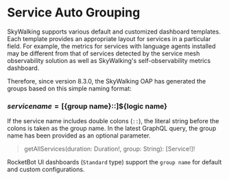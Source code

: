 # Service Auto Grouping
SkyWalking supports various default and customized dashboard templates. 
Each template provides an appropriate layout for services in a particular field. 
For example, the metrics for services with language agents installed 
may be different from that of services detected by the service mesh observability solution as well as SkyWalking's self-observability metrics dashboard.

Therefore, since version 8.3.0, the SkyWalking OAP has generated the groups based on this simple naming format:

### ${service name} = [${group name}::]${logic name}

If the service name includes double colons (`::`), the literal string before the colons is taken as the group name.
In the latest GraphQL query, the group name has been provided as an optional parameter.
> getAllServices(duration: Duration!, group: String): [Service!]!

RocketBot UI dashboards (`Standard` type) support the `group name` for default and custom configurations.
